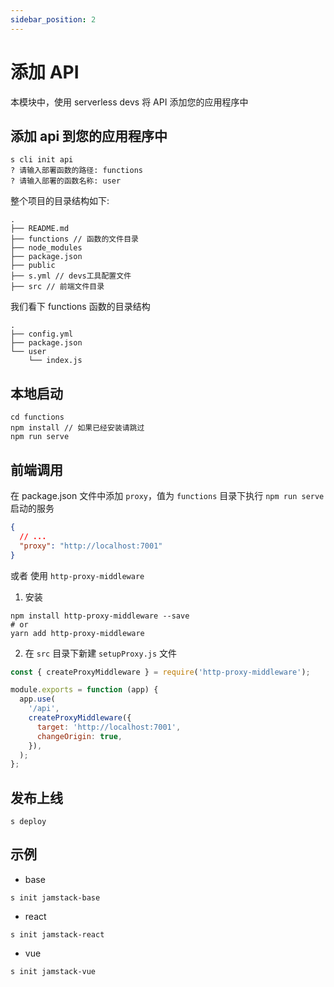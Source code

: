 ```yaml
---
sidebar_position: 2
---
```


# 添加 API

本模块中，使用 serverless devs 将 API 添加您的应用程序中

## 添加 api 到您的应用程序中

```
s cli init api
? 请输入部署函数的路径: functions
? 请输入部署的函数名称: user
```

整个项目的目录结构如下:

```
.
├── README.md
├── functions // 函数的文件目录
├── node_modules
├── package.json
├── public
├── s.yml // devs工具配置文件
├── src // 前端文件目录
```

我们看下 functions 函数的目录结构

```
.
├── config.yml
├── package.json
└── user
    └── index.js
```

## 本地启动

```
cd functions
npm install // 如果已经安装请跳过
npm run serve
```

## 前端调用

在 package.json 文件中添加 `proxy`，值为 `functions` 目录下执行 `npm run serve` 启动的服务

```json
{
  // ...
  "proxy": "http://localhost:7001"
}
```

或者 使用 `http-proxy-middleware`

1. 安装

```
npm install http-proxy-middleware --save
# or
yarn add http-proxy-middleware
```

2. 在 `src` 目录下新建 `setupProxy.js` 文件

```js
const { createProxyMiddleware } = require('http-proxy-middleware');

module.exports = function (app) {
  app.use(
    '/api',
    createProxyMiddleware({
      target: 'http://localhost:7001',
      changeOrigin: true,
    }),
  );
};
```

## 发布上线

```
s deploy
```

## 示例

- base

```
s init jamstack-base
```

- react

```
s init jamstack-react
```

- vue

```
s init jamstack-vue
```
